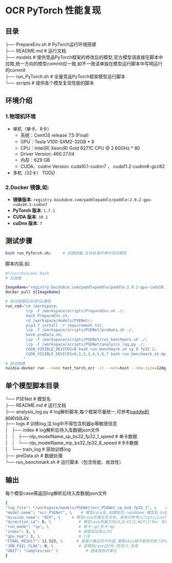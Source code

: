 # OCR PyTorch 性能复现
## 目录 

├── PrepareEnv.sh   # PyTorch运行环境搭建  
├── README.md       # 运行文档  
├── models          # 提供竞品PyTorch框架的修改后的模型,官方模型请直接在脚本中拉取,统一方向的模型commit应一致,如不一致请单独在模型运行脚本中写明运行的commit  
├── run_PyTorch.sh  # 全量竞品PyTorch框架模型运行脚本  
└── scripts         # 提供各个模型复现性能的脚本  

## 环境介绍
### 1.物理机环境
- 单机（单卡、8卡）
  - 系统：CentOS release 7.5 (Final)
  - GPU：Tesla V100-SXM2-32GB * 8
  - CPU：Intel(R) Xeon(R) Gold 6271C CPU @ 2.60GHz * 80
  - Driver Version: 460.27.04
  - 内存：629 GB
  - CUDA、cudnn Version: cuda10.1-cudnn7 、 cuda11.2-cudnn8-gcc82
- 多机（32卡） TODO

### 2.Docker 镜像,如:

- **镜像版本**: `registry.baidubce.com/paddlepaddle/paddle:2.0.2-gpu-cuda10.1-cudnn7`
- **PyTorch 版本**: `1.7.1` 
- **CUDA 版本**: `10.1`
- **cuDnn 版本**: `7`

## 测试步骤
```bash
bash run_PyTorch.sh;     # 创建容器,在该标准环境中测试模型   
```
脚本内容,如:
```bash
#!/usr/bin/env bash
# 拉镜像

ImageName="registry.baidubce.com/paddlepaddle/paddle:2.0.2-gpu-cuda10.1-cudnn7";
docker pull ${ImageName}

# 启动镜像后测试PSE模型
run_cmd="cd /workspace;
         \cp -f /workspace/scripts/PrepareEnv.sh ./;
         bash PrepareEnv.sh;
         cd /workspace/models/PSENet/;
         pip3.7 install -r requirement.txt;
         \cp -f /workspace/scripts/PSENet/preData.sh ./;
         bash preData.sh;
         \cp -f /workspace/scripts/PSENet/run_benchmark.sh ./;
         \cp -f /workspace/scripts/PSENet/analysis_log.py ./;
         CUDA_VISIBLE_DEVICES=0 bash run_benchmark.sh sp 8 fp32 2;
         CUDA_VISIBLE_DEVICES=0,1,2,3,4,5,6,7 bash run_benchmark.sh mp 64 fp32 2;
        "
# 启动镜像
nvidia-docker run --name test_torch_ocr -it --net=host --shm-size=128g -v $PWD:/workspace ${ImageName} /bin/bash -c "${run_cmd}"
```

## 单个模型脚本目录

└── PSENet              # 模型名  
    ├── README.md              # 运行文档  
    ├── analysis_log.py        # log解析脚本,每个框架尽量统一,可参考[paddle的analysis.py](https://github.com/mmglove/benchmark/blob/jp_0907/scripts/analysis.py)  
    ├── logs                   # 训练log,注:log中不得包含机器ip等敏感信息  
    │   ├── index              # log解析后待入库数据json文件   
    │   │   ├── nlp_modelName_sp_bs32_fp32_1_speed  # 单卡数据  
    │   │   └── nlp_modelName_mp_bs32_fp32_8_speed  # 8卡数据  
    │   └── train_log          # 原始训练log  
    ├── preData.sh             # 数据处理  
    └── run_benchmark.sh       # 运行脚本（包含性能、收敛性）  

## 输出

每个模型case需返回log解析后待入库数据json文件

```bash
{
"log_file": "/workspace/models/PSENet/ocr_PSENet_sp_bs8_fp32_1", \    # log 目录,创建规范见PrepareEnv.sh 
"model_name": "ocr_PSENet", \    # 模型case名,创建规范:repoName_模型名_bs${bs_item}_${fp_item} 如:clas_MobileNetv1_bs32_fp32
"mission_name": "OCR", \     # 模型case所属任务名称，具体可参考scripts/config.ini      
"direction_id": 0, \            # 模型case所属方向id,0:CV|1:NLP|2:Rec 具体可参考benchmark/scripts/config.ini    
"run_mode": "sp", \             # 单卡:sp|多卡:mp
"index": 1, \                   # 速度验证默认为1
"gpu_num": 1, \                 # 1|8
"FINAL_RESULT": 11.523, \      # 速度计算后的平均值,需要skip掉不稳定的前几步值
"JOB_FAIL_FLAG": 0, \           # 该模型case运行0:成功|1:失败
"UNIT": "samples/sec" \            # 速度指标的单位 
}

```



